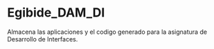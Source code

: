 # Egibide_DAM_DI
Almacena las aplicaciones y el codigo generado para la asignatura de Desarrollo de Interfaces.
